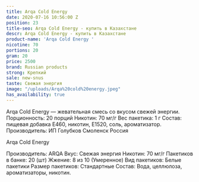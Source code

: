 ```yaml
---
title: Arqa Cold Energy
date: 2020-07-16 10:56:00 Z
position: 23
title-seo: Arqa Cold Energy - купить в Казахстане
descr: Arqa Cold Energy - купить в Казахстане
product-name: 'Arqa Cold Energy '
nicotine: 70
portions: 20
gram: 20
price: 2500
brand: Russian products
strong: Крепкий
sale: new-snus
taste: Свежая энергия
image: "/uploads/Arqa%20cold%20energy.jpeg"
has_availability: true
---
```


Arqa Cold Energy — жевательная смесь со вкусом свежей энергии. Порционность: 20 порций Никотин: 70 мг/г Вес пакетика: 1 г Состав: пищевая добавка E460, никотин, E1520, соль, ароматизатор. Производитель: ИП Голубков Смоленск Россия

Arqa Cold Energy

Производитель: ARQA Вкус: Свежая энергия Никотин: 70 мг/г Пакетиков в банке: 20 (шт) Жжение: 8 из 10 (Умеренное) Вид пакетиков: Белые пакетики Размер пакетиков: Стандартные Состав: Вода, целлюлоза, ароматизаторы, никотин.